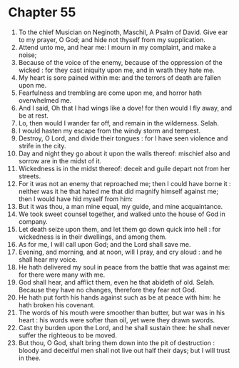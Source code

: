 # Chapter 55

1. To the chief Musician on Neginoth, Maschil, A Psalm of David. Give ear to my prayer, O God; and hide not thyself from my supplication.
2. Attend unto me, and hear me: I mourn in my complaint, and make a noise;
3. Because of the voice of the enemy, because of the oppression of the wicked : for they cast iniquity upon me, and in wrath they hate me.
4. My heart is sore pained within me: and the terrors of death are fallen upon me.
5. Fearfulness and trembling are come upon me, and horror hath overwhelmed me.
6. And I said, Oh that I had wings like a dove! for then would I fly away, and be at rest.
7. Lo, then would I wander far off, and remain in the wilderness. Selah.
8. I would hasten my escape from the windy storm and tempest.
9. Destroy, O Lord, and divide their tongues : for I have seen violence and strife in the city.
10. Day and night they go about it upon the walls thereof: mischief also and sorrow are in the midst of it.
11. Wickedness is in the midst thereof: deceit and guile depart not from her streets.
12. For it was not an enemy that reproached me; then I could have borne it : neither was it he that hated me that did magnify himself against me; then I would have hid myself from him:
13. But it was thou, a man mine equal, my guide, and mine acquaintance.
14. We took sweet counsel together, and walked unto the house of God in company.
15. Let death seize upon them, and let them go down quick into hell : for wickedness is in their dwellings, and among them.
16. As for me, I will call upon God; and the Lord shall save me.
17. Evening, and morning, and at noon, will I pray, and cry aloud : and he shall hear my voice.
18. He hath delivered my soul in peace from the battle that was against me: for there were many with me.
19. God shall hear, and afflict them, even he that abideth of old. Selah. Because they have no changes, therefore they fear not God.
20. He hath put forth his hands against such as be at peace with him: he hath broken his covenant.
21. The words of his mouth were smoother than butter, but war was in his heart : his words were softer than oil, yet were they drawn swords.
22. Cast thy burden upon the Lord, and he shall sustain thee: he shall never suffer the righteous to be moved.
23. But thou, O God, shalt bring them down into the pit of destruction : bloody and deceitful men shall not live out half their days; but I will trust in thee.

